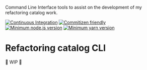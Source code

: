 Command Line Interface tools to assist on the development of my refactoring catalog work.

[![Continuous Integration](https://github.com/kaiosilveira/refactoring-catalog-cli/actions/workflows/ci.yml/badge.svg)](https://github.com/kaiosilveira/refactoring-catalog-cli/actions/workflows/ci.yml)
[![Commitizen friendly](https://img.shields.io/badge/commitizen-friendly-brightgreen.svg)](http://commitizen.github.io/cz-cli/)
[![Minimum node.js version](https://img.shields.io/badge/nodejs-18.17.1-GREEN.svg)](https://github.com/kaiosilveira/refactoring-catalog-cli)
[![Minimum yarn version](https://img.shields.io/badge/yarn-1.22.19-GREEN.svg)](https://github.com/kaiosilveira/refactoring-catalog-cli)

# Refactoring catalog CLI

🚧 WIP 🚧
